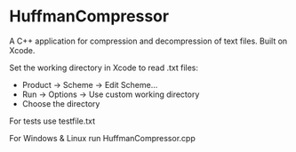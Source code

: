 # HuffmanCompressor

A C++ application for compression and decompression of text files. Built on Xcode.

Set the working directory in Xcode to read .txt files:

- Product -> Scheme -> Edit Scheme...
- Run -> Options -> Use custom working directory
- Choose the directory

For tests use testfile.txt

For Windows & Linux run HuffmanCompressor.cpp
